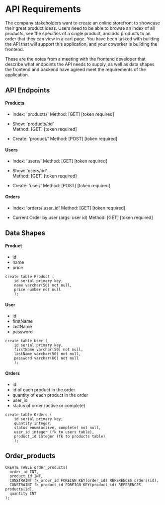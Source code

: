 # API Requirements
The company stakeholders want to create an online storefront to showcase their great product ideas. Users need to be able to browse an index of all products, see the specifics of a single product, and add products to an order that they can view in a cart page. You have been tasked with building the API that will support this application, and your coworker is building the frontend.

These are the notes from a meeting with the frontend developer that describe what endpoints the API needs to supply, as well as data shapes the frontend and backend have agreed meet the requirements of the application. 

## API Endpoints
#### Products

- Index: 'products/' 
Method: [GET]  [token required]

- Show: 'products/:id'   
Method: [GET]  [token required]

- Create: 'product/' 
Method: [POST]  [token required]


#### Users

- Index: 'users/' 
Method: [GET]  [token required]  

- Show: 'users/:id'   
Method: [GET]  [token required]

- Create: 'user/' 
Method: [POST]  [token required]
#### Orders
- Index: 'orders/:user_id' 
Method: [GET]  [token required]


- Current Order by user (args: user id)
Method: [GET]  [token required]

## Data Shapes
#### Product
-  id
- name
- price  

```
create table Product (
    id serial primary key,
    name varchar(50) not null,
    price number not null
    );

```

#### User
- id
- firstName
- lastName
- password

```
create table User (
    id serial primary key,
    firstName varchar(50) not null,
    lastName varchar(50) not null,
    password varchar(60) not null
    );

```
#### Orders
- id
- id of each product in the order
- quantity of each product in the order
- user_id
- status of order (active or complete)

```
create table Orders (
    id serial primary key,
    quantity integer,
    status enum(active, complete) not null,
    user_id integer (fk to users table),
    product_id integer (fk to products table)
    );
```

## Order_products

```
CREATE TABLE order_products(
  order_id INT,
  product_id INT,
  CONSTRAINT fk_order_id FOREIGN KEY(order_id) REFERENCES orders(id),
  CONSTRAINT fk_product_id FOREIGN KEY(product_id) REFERENCES products(id),
  quantity INT
);
```